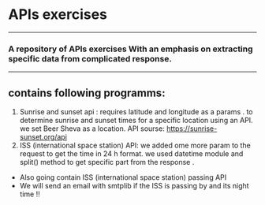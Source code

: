 # APIs exercises
********************************************************************************************************************
### A repository of APIs exercises With an emphasis on extracting specific data from complicated response. 
***********************************************************************************************************************
## contains following programms:
1. Sunrise and sunset api : requires latitude and longitude as a params .
   to determine sunrise and sunset times for a specific location using an API.
   we set Beer Sheva as a location.
   API sourse: https://sunrise-sunset.org/api
2. ISS (international space station)  API: we added ome more param to the       
   request to get the time in 24 h format. we used datetime module and split()
   method to get specific part from the response .
- Also going contain ISS (international space station) passing API 
- We will send an email with smtplib if the ISS is passing by and its night time !! 